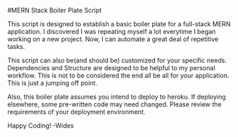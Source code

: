 #MERN Stack Boiler Plate Script

This script is designed to establish a basic boiler plate for a 
full-stack MERN application. I discovered I was repeating myself a lot everytime
I began working on a new project. Now, I can automate a great deal of repetitive 
tasks. 

This script can also be(and should be) customized for your specific
needs. Dependencies and Structure are designed to be helpful to my 
personal workflow. This is not to be considered the end all be all
for your application. This is just a jumping off point.

Also, this boiler plate assumes you intend to deploy to heroku. If 
deploying elsewhere, some pre-written code may need changed. Please 
review the requirements of your deployment environment. 

Happy Coding! -Wides